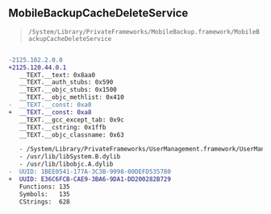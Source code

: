 ## MobileBackupCacheDeleteService

> `/System/Library/PrivateFrameworks/MobileBackup.framework/MobileBackupCacheDeleteService`

```diff

-2125.102.2.0.0
+2125.120.44.0.1
   __TEXT.__text: 0x8aa0
   __TEXT.__auth_stubs: 0x590
   __TEXT.__objc_stubs: 0x1500
   __TEXT.__objc_methlist: 0x410
-  __TEXT.__const: 0xa0
+  __TEXT.__const: 0xa8
   __TEXT.__gcc_except_tab: 0x9c
   __TEXT.__cstring: 0x1ffb
   __TEXT.__objc_classname: 0x63

   - /System/Library/PrivateFrameworks/UserManagement.framework/UserManagement
   - /usr/lib/libSystem.B.dylib
   - /usr/lib/libobjc.A.dylib
-  UUID: 1BEE0541-177A-3C3B-9998-00DEFD535780
+  UUID: E36C6FCB-CAE9-3BA6-9DA1-DD200282B729
   Functions: 135
   Symbols:   135
   CStrings:  628

```
